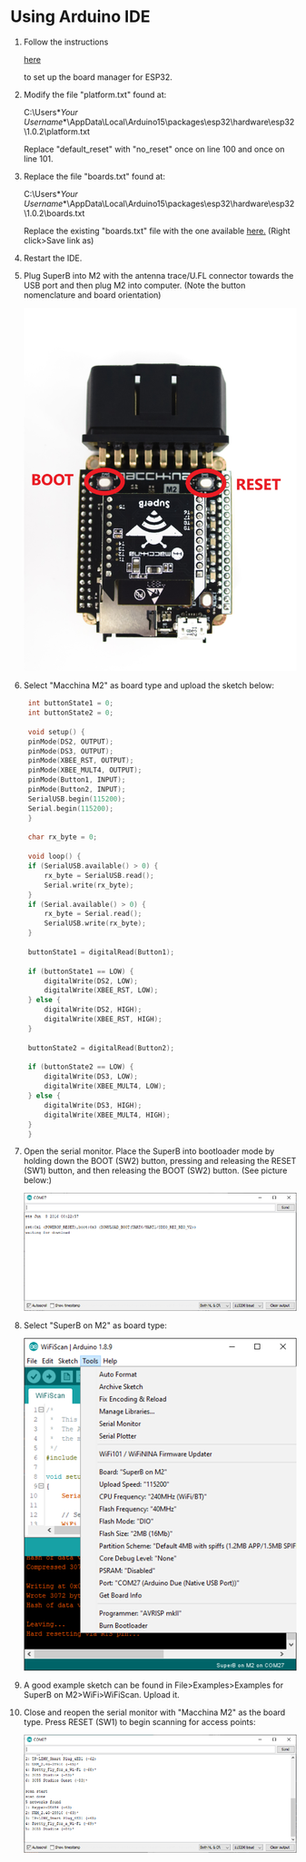 # Using Arduino IDE

1. Follow the instructions

   [here](https://github.com/espressif/arduino-esp32/blob/master/docs/arduino-ide/boards_manager.md)

   to set up the board manager for ESP32.

2. Modify the file "platform.txt" found at:

   C:\Users\**Your Username**\AppData\Local\Arduino15\packages\esp32\hardware\esp32\1.0.2\platform.txt

   Replace "default\_reset" with "no\_reset" once on line 100 and once on line 101.

3. Replace the file "boards.txt" found at:

   C:\Users\**Your Username**\AppData\Local\Arduino15\packages\esp32\hardware\esp32\1.0.2\boards.txt

   Replace the existing "boards.txt" file with the one available [here.](https://github.com/kenny-macchina/docs/tree/306ccc81a873f9c8cfe2e05a0cbffb8ff395906b/superB/flashing/boards.txt) \(Right click&gt;Save link as\)

4. Restart the IDE.
5. Plug SuperB into M2 with the antenna trace/U.FL connector towards the USB port and then plug M2 into computer. \(Note the button nomenclature and board orientation\)

   ![Image showing SuperB and M2](../../.gitbook/assets/4.JPG)

6. Select "Macchina M2" as board type and upload the sketch below:

   ```cpp
    int buttonState1 = 0;
    int buttonState2 = 0;

    void setup() {
    pinMode(DS2, OUTPUT);
    pinMode(DS3, OUTPUT);
    pinMode(XBEE_RST, OUTPUT);
    pinMode(XBEE_MULT4, OUTPUT);
    pinMode(Button1, INPUT);
    pinMode(Button2, INPUT);
    SerialUSB.begin(115200);
    Serial.begin(115200);
    }

    char rx_byte = 0;

    void loop() {
    if (SerialUSB.available() > 0) {
        rx_byte = SerialUSB.read();
        Serial.write(rx_byte);
    }
    if (Serial.available() > 0) {
        rx_byte = Serial.read();
        SerialUSB.write(rx_byte);
    }

    buttonState1 = digitalRead(Button1);

    if (buttonState1 == LOW) {
        digitalWrite(DS2, LOW);
        digitalWrite(XBEE_RST, LOW);
    } else {
        digitalWrite(DS2, HIGH);
        digitalWrite(XBEE_RST, HIGH);
    }

    buttonState2 = digitalRead(Button2);

    if (buttonState2 == LOW) {
        digitalWrite(DS3, LOW);
        digitalWrite(XBEE_MULT4, LOW);
    } else {
        digitalWrite(DS3, HIGH);
        digitalWrite(XBEE_MULT4, HIGH);
    }
    }
   ```

7. Open the serial monitor. Place the SuperB into bootloader mode by holding down the BOOT \(SW2\) button, pressing and releasing the RESET \(SW1\) button, and then releasing the BOOT \(SW2\) button. \(See picture below:\)

   ![Image showing the serial monitor window after placing the SuperB into bootloader mode](../../.gitbook/assets/1%20%281%29.PNG)

8. Select "SuperB on M2" as board type:

   ![Image showing the settings to use in the Arduino IDE](../../.gitbook/assets/2%20%282%29.PNG)

9. A good example sketch can be found in File&gt;Examples&gt;Examples for SuperB on M2&gt;WiFi&gt;WiFiScan. Upload it.
10. Close and reopen the serial monitor with "Macchina M2" as the board type. Press RESET \(SW1\) to begin scanning for access points:

    ![Image showing the WiFiScan sketch running](../../.gitbook/assets/3%20%281%29.PNG)

